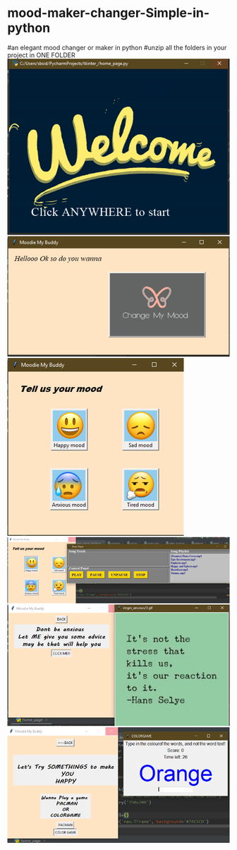 # mood-maker-changer-Simple-in-python
#an elegant mood changer or maker in python
#unzip all the folders in your project in ONE FOLDER 
![alt text](1.PNG)
![alt text](2.PNG)
![alt text](3.PNG)
![alt text](4.PNG)
![alt text](5.PNG)
![alt text](6.PNG)
